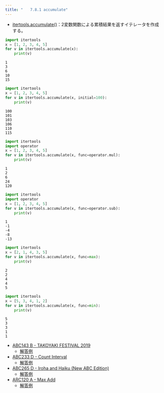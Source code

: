 ```yaml
---
title: "　　7.8.1 accumulate"
---
```


* [itertools.accumulate()](https://docs.python.org/ja/3/library/itertools.html#itertools.accumulate)：2変数関数による累積結果を返すイテレータを作成する。

```python:サンプルコード：sample_583.py
import itertools
x = [1, 2, 3, 4, 5]
for v in itertools.accumulate(x):
    print(v)
```

```text:実行結果
1
3
6
10
15
```

```python:サンプルコード：sample_584.py
import itertools
x = [1, 2, 3, 4, 5]
for v in itertools.accumulate(x, initial=100):
    print(v)
```

```text:実行結果
100
101
103
106
110
115
```

```python:サンプルコード：sample_585.py
import itertools
import operator
x = [1, 2, 3, 4, 5]
for v in itertools.accumulate(x, func=operator.mul):
    print(v)
```

```text:実行結果
1
2
6
24
120
```

```python:サンプルコード：sample_586.py
import itertools
import operator
x = [1, 2, 3, 4, 5]
for v in itertools.accumulate(x, func=operator.sub):
    print(v)
```

```text:実行結果
1
-1
-4
-8
-13
```

```python:サンプルコード：sample_587.py
import itertools
x = [2, 1, 4, 3, 5]
for v in itertools.accumulate(x, func=max):
    print(v)
```

```text:実行結果
2
2
4
4
5
```

```python:サンプルコード：sample_588.py
import itertools
x = [5, 3, 4, 1, 2]
for v in itertools.accumulate(x, func=min):
    print(v)
```

```text:実行結果
5
3
3
1
1
```

- [ABC143 B - TAKOYAKI FESTIVAL 2019](https://atcoder.jp/contests/abc143/tasks/abc143_b)
    - [解答例](https://atcoder.jp/contests/abc143/submissions/18292415)
- [ABC233 D - Count Interval](https://atcoder.jp/contests/abc233/tasks/abc233_d)
    - [解答例](https://atcoder.jp/contests/abc233/submissions/31155678)
- [ABC265 D - Iroha and Haiku (New ABC Edition)](https://atcoder.jp/contests/abc265/tasks/abc265_d)
    - [解答例](https://atcoder.jp/contests/abc265/submissions/34619050)
- [ARC120 A - Max Add](https://atcoder.jp/contests/arc120/tasks/arc120_a)
    - [解答例](https://atcoder.jp/contests/arc120/submissions/24980834)